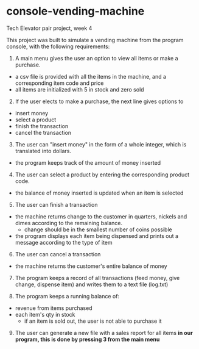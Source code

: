 # console-vending-machine
Tech Elevator pair project, week 4

This project was built to simulate a vending machine from the program console, with the following requirements:

1. A main menu gives the user an option to view all items or make a purchase.
  - a csv file is provided with all the items in the machine, and a corresponding item code and price
  - all items are initialized with 5 in stock and zero sold

2. If the user elects to make a purchase, the next line gives options to 
  - insert money
  - select a product
  - finish the transaction
  - cancel the transaction
  
3. The user can "insert money" in the form of a whole integer, which is translated into dollars.
  - the program keeps track of the amount of money inserted
 
4. The user can select a product by entering the corresponding product code.
  - the balance of money inserted is updated when an item is selected
  
5. The user can finish a transaction
  - the machine returns change to the customer in quarters, nickels and dimes according to the remaining balance.
    - change should be in the smallest number of coins possible
  - the program displays each item being dispensed and prints out a message according to the type of item
  
6. The user can cancel a transaction
  - the machine returns the customer's entire balance of money
  
7. The program keeps a record of all transactions (feed money, give change, dispense item) and writes them to a text file (log.txt)

8. The program keeps a running balance of:
  - revenue from items purchased
  - each item's qty in stock
    - if an item is sold out, the user is not able to purchase it

9. The user can generate a new file with a sales report for all items **in our program, this is done by pressing 3 from the main menu**
